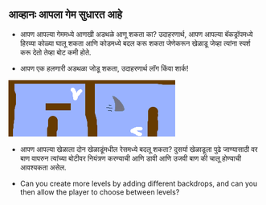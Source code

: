 ## आव्हानः आपला गेम सुधारत आहे

- आपण आपल्या गेममध्ये आणखी अडथळे आणू शकता का? उदाहरणार्थ, आपण आपल्या बॅकड्रॉपमध्ये हिरव्या कोळ्या घालू शकता आणि कोडमध्ये बदल करू शकता जेणेकरून खेळाडू जेव्हा त्यांना स्पर्श करू देतो तेव्हा बोट कमी होते.

- आपण एक हलणारी अडथळा जोडू शकता, उदाहरणार्थ लॉग किंवा शार्क!

![स्क्रीनशॉट](images/boat-obstacles.png)

- आपण आपल्या खेळाला दोन खेळाडूंमधील रेसमध्ये बदलू शकता? दुसर्या खेळाडूला पुढे जाण्यासाठी वर बाण वापरुन त्यांच्या बोटीवर नियंत्रण करण्याची आणि डावी आणि उजवी बाण की चालू होण्याची आवश्यकता असेल.

- Can you create more levels by adding different backdrops, and can you then allow the player to choose between levels?